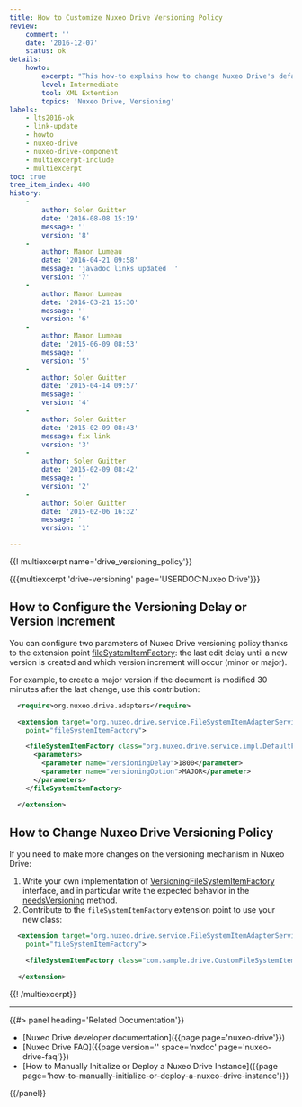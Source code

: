 ```yaml
---
title: How to Customize Nuxeo Drive Versioning Policy
review:
    comment: ''
    date: '2016-12-07'
    status: ok
details:
    howto:
        excerpt: "This how-to explains how to change Nuxeo Drive's default versioning policy."
        level: Intermediate
        tool: XML Extention
        topics: 'Nuxeo Drive, Versioning'
labels:
    - lts2016-ok
    - link-update
    - howto
    - nuxeo-drive
    - nuxeo-drive-component
    - multiexcerpt-include
    - multiexcerpt
toc: true
tree_item_index: 400
history:
    -
        author: Solen Guitter
        date: '2016-08-08 15:19'
        message: ''
        version: '8'
    -
        author: Manon Lumeau
        date: '2016-04-21 09:58'
        message: 'javadoc links updated  '
        version: '7'
    -
        author: Manon Lumeau
        date: '2016-03-21 15:30'
        message: ''
        version: '6'
    -
        author: Manon Lumeau
        date: '2015-06-09 08:53'
        message: ''
        version: '5'
    -
        author: Solen Guitter
        date: '2015-04-14 09:57'
        message: ''
        version: '4'
    -
        author: Solen Guitter
        date: '2015-02-09 08:43'
        message: fix link
        version: '3'
    -
        author: Solen Guitter
        date: '2015-02-09 08:42'
        message: ''
        version: '2'
    -
        author: Solen Guitter
        date: '2015-02-06 16:32'
        message: ''
        version: '1'

---
```

{{! multiexcerpt name='drive_versioning_policy'}}

{{{multiexcerpt 'drive-versioning' page='USERDOC:Nuxeo Drive'}}}

## How to Configure the Versioning Delay or Version Increment

You can configure two parameters of Nuxeo Drive versioning policy thanks to the extension point [fileSystemItemFactory](http://explorer.nuxeo.com/nuxeo/site/distribution/latest/viewContribution/org.nuxeo.drive.adapters--fileSystemItemFactory): the last edit delay until a new version is created and which version increment will occur (minor or major).

For example, to create a major version if the document is modified 30 minutes after the last change, use this contribution:

```xml
  <require>org.nuxeo.drive.adapters</require>

  <extension target="org.nuxeo.drive.service.FileSystemItemAdapterService"
    point="fileSystemItemFactory">

    <fileSystemItemFactory class="org.nuxeo.drive.service.impl.DefaultFileSystemItemFactory" name="defaultFileSystemItemFactory" order="40">
      <parameters>
        <parameter name="versioningDelay">1800</parameter>
        <parameter name="versioningOption">MAJOR</parameter>
      </parameters>
    </fileSystemItemFactory>

  </extension>
```

## How to Change Nuxeo Drive Versioning Policy

If you need to make more changes on the versioning mechanism in Nuxeo Drive:

1.  Write your own implementation of [VersioningFileSystemItemFactory](http://community.nuxeo.com/api/nuxeo/8.2/javadoc/org/nuxeo/drive/service/VersioningFileSystemItemFactory.html) interface, and in particular write the expected behavior in the [needsVersioning](http://community.nuxeo.com/api/nuxeo/8.2/javadoc/org/nuxeo/drive/service/VersioningFileSystemItemFactory.html#needsVersioning%28org.nuxeo.ecm.core.api.DocumentModel%29) method.
2.  Contribute to the `fileSystemItemFactory` extension point to use your new class:

```xml
  <extension target="org.nuxeo.drive.service.FileSystemItemAdapterService"
    point="fileSystemItemFactory">

    <fileSystemItemFactory class="com.sample.drive.CustomFileSystemItemFactory" name="customFileSystemItemFactory" order="20"/>

  </extension>
```

{{! /multiexcerpt}}

* * *

<div class="row" data-equalizer data-equalize-on="medium"><div class="column medium-6">{{#> panel heading='Related Documentation'}}

- [Nuxeo Drive developer documentation]({{page page='nuxeo-drive'}})
- [Nuxeo Drive FAQ]({{page version='' space='nxdoc' page='nuxeo-drive-faq'}})
- [How to Manually Initialize or Deploy a Nuxeo Drive Instance]({{page page='how-to-manually-initialize-or-deploy-a-nuxeo-drive-instance'}})

{{/panel}}</div><div class="column medium-6">

&nbsp;

</div></div>
